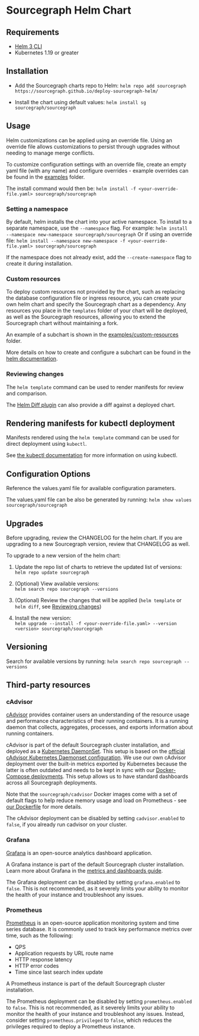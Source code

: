 # Sourcegraph Helm Chart

## Requirements

* [Helm 3 CLI](https://helm.sh/docs/intro/install/)
* Kubernetes 1.19 or greater

## Installation

* Add the Sourcegraph charts repo to Helm:
`helm repo add sourcegraph https://sourcegraph.github.io/deploy-sourcegraph-helm/`

* Install the chart using default values:
  `helm install sg sourcegraph/sourcegraph`

## Usage

Helm customizations can be applied using an override file. Using an override file allows customizations to persist through upgrades without needing to manage merge conflicts.

To customize configuration settings with an override file, create an empty yaml file (with any name) and configure
overrides - example overrides can be found in the [examples](examples) folder.

The install command would then be:
`helm install -f <your-override-file.yaml> sourcegraph/sourcegraph`

### Setting a namespace

By default, helm installs the chart into your active namespace. To install to a separate namespace, use the `--namespace` flag. For example:
`helm install --namespace new-namespace sourcegraph/sourcegraph`
Or if using an override file:
`helm install --namespace new-namespace -f <your-override-file.yaml> sourcegraph/sourcegraph`

If the namespace does not already exist, add the `--create-namespace` flag to create it during installation.

### Custom resources

To deploy custom resources not provided by the chart, such as replacing the database configuration file or ingress resource, you can create your own helm chart and specify the Sourcegraph chart as a dependency. Any resources you place in the `templates` folder of your chart will be deployed, as well as the Sourcegraph resources, allowing you to extend the Sourcegraph chart without maintaining a fork.

An example of a subchart is shown in the [examples/custom-resources](examples/custom-resources) folder.

More details on how to create and configure a subchart can be found in the [helm documentation](https://helm.sh/docs/chart_template_guide/subcharts_and_globals/).

### Reviewing changes

The `helm template` command can be used to render manifests for review and comparison.

The [Helm Diff plugin](https://github.com/databus23/helm-diff) can also provide a diff against a deployed chart.

## Rendering manifests for kubectl deployment

Manifests rendered using the `helm template` command can be used for direct deployment using `kubectl`.

See [the kubectl documentation](https://kubernetes.io/docs/reference/kubectl/) for more information on using kubectl.

## Configuration Options

Reference the values.yaml file for available configuration parameters.

The values.yaml file can be also be generated by running:
`helm show values sourcegraph/sourcegraph`

## Upgrades

Before upgrading, review the CHANGELOG for the helm chart. If you are upgrading to a new Sourcegraph version, review that CHANGELOG as well.

To upgrade to a new version of the helm chart:

1. Update the repo list of charts to retrieve the updated list of versions:<br>
`helm repo update sourcegraph`

1. (Optional) View available versions:<br>
`helm search repo sourcegraph --versions`

1. (Optional) Review the changes that will be applied (`helm template` or `helm diff`, see [Reviewing changes](#reviewing-changes))

1.  Install the new version:<br>
`helm upgrade --install -f <your-override-file.yaml> --version <version> sourcegraph/sourcegraph`

## Versioning

Search for available versions by running:
`helm search repo sourcegraph --versions`

## Third-party resources

### cAdvisor

[cAdvisor](https://github.com/google/cadvisor) provides container users an understanding of the resource usage and performance characteristics of their running containers. It is a running daemon that collects, aggregates, processes, and exports information about running containers.

cAdvisor is part of the default Sourcegraph cluster installation, and deployed as a [Kubernetes DaemonSet](https://kubernetes.io/docs/concepts/workloads/controllers/daemonset/). This setup is based on the [official cAdvisor Kubernetes Daemonset configuration](https://github.com/google/cadvisor/tree/master/deploy/kubernetes). We use our own cAdvisor deployment over the built-in metrics exported by Kubernetes because the latter is often outdated and needs to be kept in sync with our [Docker-Compose deployments](https://docs.sourcegraph.com/admin/install/docker-compose). This setup allows us to have standard dashboards across all Sourcegraph deployments.

Note that the `sourcegraph/cadvisor` Docker images come with a set of default flags to help reduce memory usage and load on Prometheus - see [our Dockerfile](https://github.com/sourcegraph/sourcegraph/blob/master/docker-images/cadvisor/Dockerfile) for more details.

The cAdvisor deployment can be disabled by setting `cadvisor.enabled` to `false`, if you already run cadvisor on your cluster.

### Grafana

[Grafana](https://https://grafana.com/) is an open-source analytics dashboard application.

A Grafana instance is part of the default Sourcegraph cluster installation.
Learn more about Grafana in the [metrics and dashboards guide](https://docs.sourcegraph.com/admin/observability/metrics).

The Grafana deployment can be disabled by setting `grafana.enabled` to `false`. This is not recommended, as it severely limits your ability to monitor the health of your instance and troubleshoot any issues.

### Prometheus

[Prometheus](https://prometheus.io/) is an open-source application monitoring system and time series database.
 It is commonly used to track key performance metrics over time, such as the following:

- QPS
- Application requests by URL route name
- HTTP response latency
- HTTP error codes
- Time since last search index update

A Prometheus instance is part of the default Sourcegraph cluster installation.

The Prometheus deployment can be disabled by setting `prometheus.enabled` to `false`. This is not recommended, as it severely limits your ability to monitor the health of your instance and troubleshoot any issues. Instead, consider setting `prometheus.privileged` to `false`, which reduces the privileges required to deploy a Prometheus instance.
